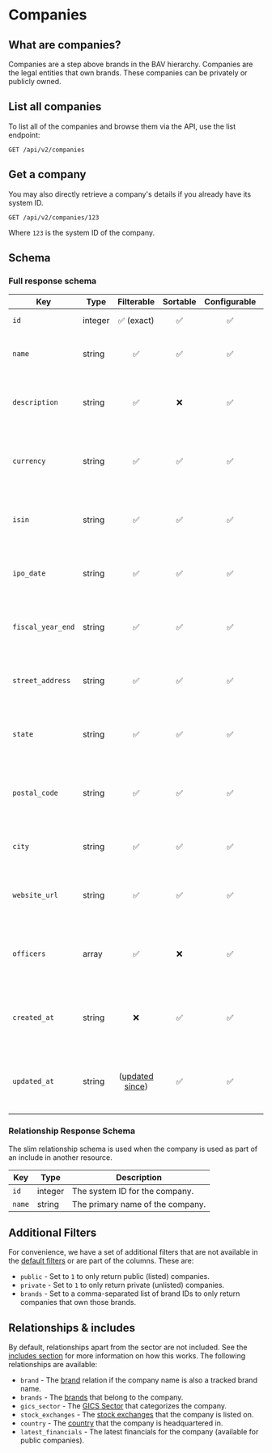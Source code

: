# Companies

## What are companies?

Companies are a step above brands in the BAV hierarchy. Companies are the legal entities that own brands. These
companies can be privately or publicly owned.

## List all companies

To list all of the companies and browse them via the API, use the list endpoint:

```http request
GET /api/v2/companies
```

## Get a company

You may also directly retrieve a company's details if you already have its system ID.

```http request
GET /api/v2/companies/123
```

Where `123` is the system ID of the company.

## Schema

### Full response schema

| Key               | Type    |                Filterable                 |      Sortable      |    Configurable    | Description                                                     |
|-------------------|---------|:-----------------------------------------:|:------------------:|:------------------:|-----------------------------------------------------------------|
| `id`              | integer |        :white_check_mark: (exact)         | :white_check_mark: | :white_check_mark: | The system ID.                                                  |
| `name`            | string  |            :white_check_mark:             | :white_check_mark: | :white_check_mark: | The primary name of the company.                                |
| `description`     | string  |            :white_check_mark:             |        :x:         | :white_check_mark: | A description of what the company does.                         |
| `currency`        | string  |            :white_check_mark:             | :white_check_mark: | :white_check_mark: | The primary reporting currency for the company.                 |
| `isin`            | string  |            :white_check_mark:             | :white_check_mark: | :white_check_mark: | The company's ISIN number (if public).                          |
| `ipo_date`        | string  |            :white_check_mark:             | :white_check_mark: | :white_check_mark: | When the company first had its initial public offering.         |
| `fiscal_year_end` | string  |            :white_check_mark:             | :white_check_mark: | :white_check_mark: | The month when the company's fiscal year ends.                  |
| `street_address`  | string  |            :white_check_mark:             | :white_check_mark: | :white_check_mark: | The street address for the company's listed HQ.                 |
| `state`           | string  |            :white_check_mark:             | :white_check_mark: | :white_check_mark: | The state/region for the company's listed HQ.                   |
| `postal_code`     | string  |            :white_check_mark:             | :white_check_mark: | :white_check_mark: | The zip/postal code for the company's listed HQ.                |
| `city`            | string  |            :white_check_mark:             | :white_check_mark: | :white_check_mark: | The city for the company's listed HQ.                           |
| `website_url`     | string  |            :white_check_mark:             | :white_check_mark: | :white_check_mark: | The company's primary website URL.                              |
| `officers`        | array   |            :white_check_mark:             |        :x:         | :white_check_mark: | An array of names and roles of the registered company officers. |
| `created_at`      | string  |                    :x:                    | :white_check_mark: | :white_check_mark: | A datetime string when this company was first created.          |
| `updated_at`      | string  | ([updated since](../customizing/filters)) | :white_check_mark: | :white_check_mark: | A datetime string when this company was last updated.           |

### Relationship Response Schema

The slim relationship schema is used when the company is used as part of an include in another resource.

| Key    | Type    | Description                      |
|--------|---------|----------------------------------|
| `id`   | integer | The system ID for the company.   |
| `name` | string  | The primary name of the company. |

## Additional Filters

For convenience, we have a set of additional filters that are not available in
the [default filters](../customizing/filters.md) or are part of the columns. These are:

- `public` - Set to `1` to only return public (listed) companies.
- `private` - Set to `1` to only return private (unlisted) companies.
- `brands` - Set to a comma-separated list of brand IDs to only return companies that own those brands.

## Relationships & includes

By default, relationships apart from the sector are not included. See
the [includes section](../customizing/includes) for more information on how this works. The following relationships
are available:

- `brand` - The [brand](brands.md) relation if the company name is also a tracked brand name.
- `brands` - The [brands](brands.md) that belong to the company.
- `gics_sector` - The [GICS Sector](gics-sectors.md) that categorizes the company.
- `stock_exchanges` - The [stock exchanges](stock-exchanges.md) that the company is listed on.
- `country` - The [country](countries.md) that the company is headquartered in.
- `latest_financials` - The latest financials for the company (available for public companies).
